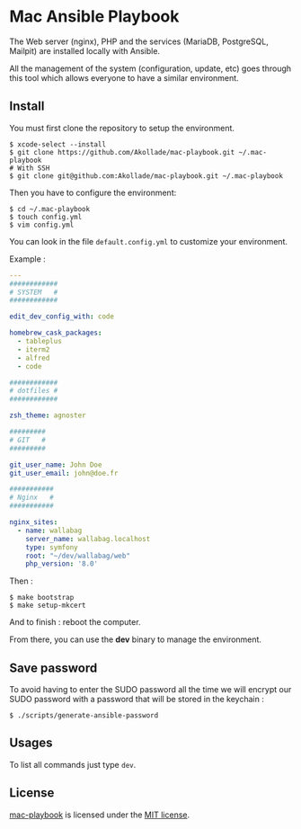 # Mac Ansible Playbook

The Web server (nginx), PHP and the services (MariaDB, PostgreSQL, Mailpit) are installed locally with Ansible.

All the management of the system (configuration, update, etc) goes through this tool which allows everyone to have a similar environment.

## Install

You must first clone the repository to setup the environment.

```shell
$ xcode-select --install
$ git clone https://github.com/Akollade/mac-playbook.git ~/.mac-playbook
# With SSH
$ git clone git@github.com:Akollade/mac-playbook.git ~/.mac-playbook
```

Then you have to configure the environment:

```shell
$ cd ~/.mac-playbook
$ touch config.yml
$ vim config.yml
```

You can look in the file `default.config.yml` to customize your environment.

Example :

```yaml
---
############
# SYSTEM   #
############

edit_dev_config_with: code

homebrew_cask_packages:
  - tableplus
  - iterm2
  - alfred
  - code

############
# dotfiles #
############

zsh_theme: agnoster

#########
# GIT   #
#########

git_user_name: John Doe
git_user_email: john@doe.fr

###########
# Nginx   #
###########

nginx_sites:
  - name: wallabag
    server_name: wallabag.localhost
    type: symfony
    root: "~/dev/wallabag/web"
    php_version: '8.0'
```

Then :

```shell
$ make bootstrap
$ make setup-mkcert
```

And to finish : reboot the computer.

From there, you can use the **dev** binary to manage the environment.

## Save password

To avoid having to enter the SUDO password all the time we will encrypt our SUDO password with a password that will be stored in the keychain :

```shell
$ ./scripts/generate-ansible-password
```

## Usages

To list all commands just type `dev`.

## License

[mac-playbook](https://github.com/Akollade/mac-playbook) is licensed under the [MIT license](LICENSE).
